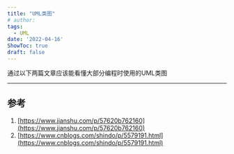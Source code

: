 ```yaml
---
title: "UML类图"
# author: 
tags:
  - UML
date: '2022-04-16'
ShowToc: true
draft: false
---
```


通过以下两篇文章应该能看懂大部分编程时使用的UML类图

<!--more-->

---

## 参考

1. [https://www.jianshu.com/p/57620b762160](https://www.jianshu.com/p/57620b762160)
2. [https://www.cnblogs.com/shindo/p/5579191.html](https://www.cnblogs.com/shindo/p/5579191.html)